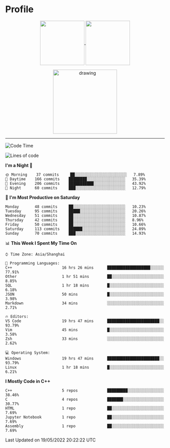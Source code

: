 # Profile

<p align="center">
  <a href="https://github.com/SourVoice">
    <img
      align="center"
      height="140em"
      src="https://github-readme-stats.vercel.app/api?username=SourVoice&show_icons=true&include_all_commits=true&count_private=true&theme=tokyonight"
    />
  </a>
  <a href="https://github.com/SourVoice">
    <img
      align="center"
      height="140em"
      src="https://github-readme-stats.vercel.app/api/top-langs/?username=SourVoice&show_icons=true&include_all_commits=true&count_private=true&layout=compact&theme=tokyonight"
    />
  </a>
</p>

<p align="center">
   <a href="https://github.com/SourVoice">
    <img
      align="center"
      height="202em"
      alt="drawing"
      src="https://activity-graph.herokuapp.com/graph?username=SourVoice&theme=react-dark"
    />
  </a>
</p>

---
<!--START_SECTION:waka-->
![Code Time](http://img.shields.io/badge/Code%20Time-0%20secs-blue)

![Lines of code](https://img.shields.io/badge/From%20Hello%20World%20I%27ve%20Written-251%20Thousand%20lines%20of%20code-blue)

**I'm a Night 🦉** 

```text
🌞 Morning    37 commits     ██░░░░░░░░░░░░░░░░░░░░░░░   7.89% 
🌆 Daytime    166 commits    ████████░░░░░░░░░░░░░░░░░   35.39% 
🌃 Evening    206 commits    ███████████░░░░░░░░░░░░░░   43.92% 
🌙 Night      60 commits     ███░░░░░░░░░░░░░░░░░░░░░░   12.79%

```
📅 **I'm Most Productive on Saturday** 

```text
Monday       48 commits     ██░░░░░░░░░░░░░░░░░░░░░░░   10.23% 
Tuesday      95 commits     █████░░░░░░░░░░░░░░░░░░░░   20.26% 
Wednesday    51 commits     ██░░░░░░░░░░░░░░░░░░░░░░░   10.87% 
Thursday     42 commits     ██░░░░░░░░░░░░░░░░░░░░░░░   8.96% 
Friday       50 commits     ██░░░░░░░░░░░░░░░░░░░░░░░   10.66% 
Saturday     113 commits    ██████░░░░░░░░░░░░░░░░░░░   24.09% 
Sunday       70 commits     ███░░░░░░░░░░░░░░░░░░░░░░   14.93%

```


📊 **This Week I Spent My Time On** 

```text
⌚︎ Time Zone: Asia/Shanghai

💬 Programming Languages: 
C++                      16 hrs 26 mins      ███████████████████░░░░░░   77.91% 
Other                    1 hr 51 mins        ██░░░░░░░░░░░░░░░░░░░░░░░   8.85% 
SQL                      1 hr 18 mins        █░░░░░░░░░░░░░░░░░░░░░░░░   6.18% 
JSON                     50 mins             █░░░░░░░░░░░░░░░░░░░░░░░░   3.98% 
Markdown                 34 mins             ░░░░░░░░░░░░░░░░░░░░░░░░░   2.71%

🔥 Editors: 
VS Code                  19 hrs 47 mins      ███████████████████████░░   93.79% 
Vim                      45 mins             █░░░░░░░░░░░░░░░░░░░░░░░░   3.58% 
Zsh                      33 mins             ░░░░░░░░░░░░░░░░░░░░░░░░░   2.62%

💻 Operating System: 
Windows                  19 hrs 47 mins      ███████████████████████░░   93.79% 
Linux                    1 hr 18 mins        █░░░░░░░░░░░░░░░░░░░░░░░░   6.21%

```

**I Mostly Code in C++** 

```text
C++                      5 repos             █████████░░░░░░░░░░░░░░░░   38.46% 
C                        4 repos             ███████░░░░░░░░░░░░░░░░░░   30.77% 
HTML                     1 repo              ██░░░░░░░░░░░░░░░░░░░░░░░   7.69% 
Jupyter Notebook         1 repo              ██░░░░░░░░░░░░░░░░░░░░░░░   7.69% 
Assembly                 1 repo              ██░░░░░░░░░░░░░░░░░░░░░░░   7.69%

```



 Last Updated on 19/05/2022 20:22:22 UTC
<!--END_SECTION:waka-->
